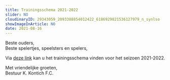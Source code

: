 ```yaml
---
title: Trainingsschema 2021-2022
slider: NO
cloudinaryID: 29343059_2093388854012422_6186929821536127979_n_synlso
showImageInArticle: NO
date: 2021-08-16
---
```


<p>Beste ouders,<br/>
Beste spelertjes, speelsters en spelers,</p>
<p>Via <a target="_blank" title="Trainingsschema 2021-2022" href="https://res.cloudinary.com/kkontichfc/image/upload/v1629136497/downloads/Trainingsschema-2021-2022_dobuzl.pdf">deze link</a> kan u het trainingsschema vinden voor het seizoen 2021-2022.</p>
<p>Met vriendelijke groeten,
<br>Bestuur K. Kontich F.C.</p>
